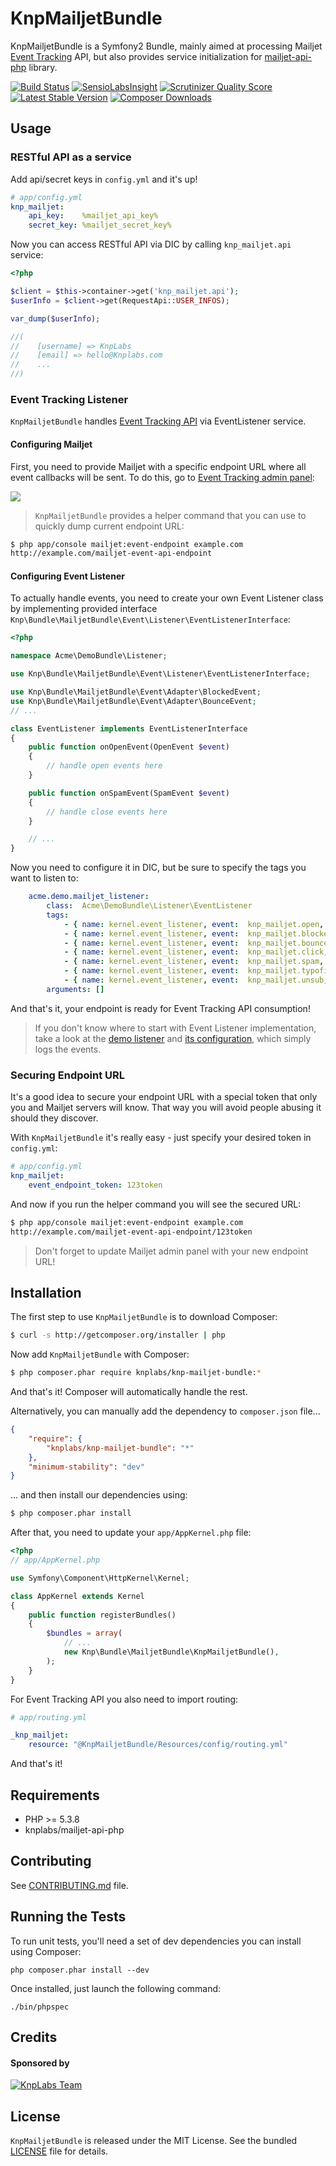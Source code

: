 KnpMailjetBundle
=========

KnpMailjetBundle is a Symfony2 Bundle, mainly aimed at processing Mailjet [Event Tracking](https://www.mailjet.com/docs/event_tracking) API,
but also provides service initialization for [mailjet-api-php](https://github.com/KnpLabs/mailjet-api-php) library.

[![Build Status](https://travis-ci.org/KnpLabs/KnpMailjetBundle.png?branch=master)](https://travis-ci.org/KnpLabs/KnpMailjetBundle)
[![SensioLabsInsight](https://insight.sensiolabs.com/projects/f52a11a7-4646-4a6e-8e40-72a59fa39650/mini.png)](https://insight.sensiolabs.com/projects/f52a11a7-4646-4a6e-8e40-72a59fa39650)
[![Scrutinizer Quality Score](https://scrutinizer-ci.com/g/KnpLabs/KnpMailjetBundle/badges/quality-score.png?s=98304706d5b454f88bfa524a22380e4dc3825129)](https://scrutinizer-ci.com/g/KnpLabs/KnpMailjetBundle/)
[![Latest Stable Version](https://poser.pugx.org/knplabs/knp-mailjet-bundle/version.png)](https://packagist.org/packages/knplabs/knp-mailjet-bundle)
[![Composer Downloads](https://poser.pugx.org/knplabs/knp-mailjet-bundle/d/total.png)](https://packagist.org/packages/knplabs/knp-mailjet-bundle)

## Usage

### RESTful API as a service

Add api/secret keys in `config.yml` and it's up!

```yaml
# app/config.yml
knp_mailjet:
    api_key:    %mailjet_api_key%
    secret_key: %mailjet_secret_key%
```

Now you can access RESTful API via DIC by calling `knp_mailjet.api` service:

```php
<?php

$client = $this->container->get('knp_mailjet.api');
$userInfo = $client->get(RequestApi::USER_INFOS);

var_dump($userInfo);

//(
//    [username] => KnpLabs
//    [email] => hello@Knplabs.com
//    ...
//)
```

### Event Tracking Listener

`KnpMailjetBundle` handles [Event Tracking API](https://www.mailjet.com/docs/event_tracking) via EventListener service.

#### Configuring Mailjet

First, you need to provide Mailjet with a specific endpoint URL where all event callbacks will be sent.
To do this, go to [Event Tracking admin panel](https://www.mailjet.com/account/triggers):

![](http://i.imgur.com/iiRQN3Y.png)

> `KnpMailjetBundle` provides a helper command that you can use to quickly dump current endpoint URL:

```bash
$ php app/console mailjet:event-endpoint example.com
http://example.com/mailjet-event-api-endpoint
```

#### Configuring Event Listener

To actually handle events, you need to create your own Event Listener class by implementing provided interface `Knp\Bundle\MailjetBundle\Event\Listener\EventListenerInterface`:

```php
<?php

namespace Acme\DemoBundle\Listener;

use Knp\Bundle\MailjetBundle\Event\Listener\EventListenerInterface;

use Knp\Bundle\MailjetBundle\Event\Adapter\BlockedEvent;
use Knp\Bundle\MailjetBundle\Event\Adapter\BounceEvent;
// ...

class EventListener implements EventListenerInterface
{
    public function onOpenEvent(OpenEvent $event)
    {
        // handle open events here
    }

    public function onSpamEvent(SpamEvent $event)
    {
        // handle close events here
    }

    // ...
}
```

Now you need to configure it in DIC, but be sure to specify the tags you want to listen to:

```yaml
    acme.demo.mailjet_listener:
        class:  Acme\DemoBundle\Listener\EventListener
        tags:
            - { name: kernel.event_listener, event:  knp_mailjet.open,    method: onOpenEvent }
            - { name: kernel.event_listener, event:  knp_mailjet.blocked, method: onBlockedEvent }
            - { name: kernel.event_listener, event:  knp_mailjet.bounce,  method: onBounceEvent }
            - { name: kernel.event_listener, event:  knp_mailjet.click,   method: onClickEvent }
            - { name: kernel.event_listener, event:  knp_mailjet.spam,    method: onSpamEvent }
            - { name: kernel.event_listener, event:  knp_mailjet.typofix, method: onTypofixEvent }
            - { name: kernel.event_listener, event:  knp_mailjet.unsub,   method: onUnsubEvent }
        arguments: []

```

And that's it, your endpoint is ready for Event Tracking API consumption!

> If you don't know where to start with Event Listener implementation, take a look at the
> [demo listener](Event/Listener/EventListener.php) and [its configuration](Resources/config/event.yml#L16-#L28), which simply logs the events.

### Securing Endpoint URL

It's a good idea to secure your endpoint URL with a special token that only you and Mailjet servers will know.
That way you will avoid people abusing it should they discover.

With `KnpMailjetBundle` it's really easy - just specify your desired token in `config.yml`:

```yaml
# app/config.yml
knp_mailjet:
    event_endpoint_token: 123token
```

And now if you run the helper command you will see the secured URL:

```bash
$ php app/console mailjet:event-endpoint example.com
http://example.com/mailjet-event-api-endpoint/123token
```

> Don't forget to update Mailjet admin panel with your new endpoint URL!

## Installation

The first step to use `KnpMailjetBundle` is to download Composer:

```bash
$ curl -s http://getcomposer.org/installer | php
```

Now add `KnpMailjetBundle` with Composer:

```bash
$ php composer.phar require knplabs/knp-mailjet-bundle:*
```

And that's it! Composer will automatically handle the rest.

Alternatively, you can manually add the dependency to `composer.json` file...

```json
{
    "require": {
        "knplabs/knp-mailjet-bundle": "*"
    },
    "minimum-stability": "dev"
}
```

... and then install our dependencies using:
```bash
$ php composer.phar install
```

After that, you need to update your `app/AppKernel.php` file:

```php
<?php
// app/AppKernel.php

use Symfony\Component\HttpKernel\Kernel;

class AppKernel extends Kernel
{
    public function registerBundles()
    {
        $bundles = array(
            // ...
            new Knp\Bundle\MailjetBundle\KnpMailjetBundle(),
        );
    }
}
```

For Event Tracking API you also need to import routing:

```yaml
# app/routing.yml

_knp_mailjet:
    resource: "@KnpMailjetBundle/Resources/config/routing.yml"
```

And that's it!

## Requirements

* PHP >= 5.3.8
* knplabs/mailjet-api-php

## Contributing

See [CONTRIBUTING.md](CONTRIBUTING.md) file.

## Running the Tests

To run unit tests, you'll need a set of dev dependencies you can install using Composer:

```
php composer.phar install --dev
```

Once installed, just launch the following command:

```
./bin/phpspec
```

## Credits

#### Sponsored by

[![KnpLabs Team](http://knplabs.pl/bundles/knpcorporate/images/logo.png)](http://knplabs.com)

## License

`KnpMailjetBundle` is released under the MIT License. See the bundled [LICENSE](LICENSE) file for
details.
